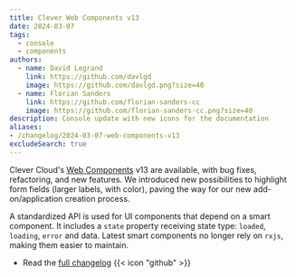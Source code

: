 ```yaml
---
title: Clever Web Components v13
date: 2024-03-07
tags:
  - console
  - components
authors:
  - name: David Legrand
    link: https://github.com/davlgd
    image: https://github.com/davlgd.png?size=40
  - name: Florian Sanders
    link: https://github.com/florian-sanders-cc
    image: https://github.com/florian-sanders-cc.png?size=40
description: Console update with new icons for the documentation
aliases:
- /changelog/2024-03-07-web-components-v13
excludeSearch: true
---
```


Clever Cloud's [Web Components](/doc/clever-components/?path=/docs/readme--docs) v13 are available, with bug fixes, refactoring, and new features. We introduced new possibilities to highlight form fields (larger labels, with color), paving the way for our new add-on/application creation process.

A standardized API is used for UI components that depend on a smart component. It includes a `state` property receiving state type: `loaded`, `loading`, `error` and data. Latest smart components no longer rely on `rxjs`, making them easier to maintain.

- Read the [full changelog](https://github.com/CleverCloud/clever-components/releases/tag/13.0.0) {{< icon "github" >}}
